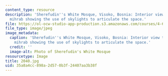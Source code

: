 ```yaml
---
content_type: resource
description: 'Sherefudin''s White Mosque, Visoko, Bosnia: Interior view towards the
  mihrab showing the use of skylights to articulate the space.'
file: https://ol-ocw-studio-app-production.s3.amazonaws.com/courses/4-614-religious-architecture-and-islamic-cultures-fall-2002/35a8a4cc898a2d570b3f24407aa3b38f_2040.jpg
file_type: image/jpeg
image_metadata:
  caption: 'Sherefudin''s White Mosque, Visoko, Bosnia: Interior view towards the
    mihrab showing the use of skylights to articulate the space.'
  credit: ''
  image-alt: Photo of Sherefudin's White Mosque
resourcetype: Image
title: 2040.jpg
uid: 35a8a4cc-898a-2d57-0b3f-24407aa3b38f
---
```


